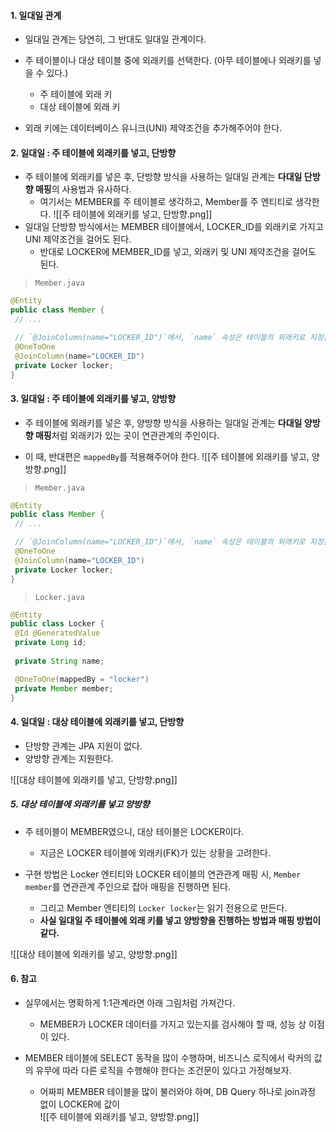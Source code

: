 
#### 1. 일대일 관계

- 일대일 관계는 당연히, 그 반대도 일대일 관계이다.
- 주 테이블이나 대상 테이블 중에 외래키를 선택한다. (아무 테이블에나 외래키를 넣을 수 있다.)
	- 주 테이블에 외래 키
	- 대상 테이블에 외래 키

- 외래 키에는 데이터베이스 유니크(UNI) 제약조건을 추가해주어야 한다.


#### 2. 일대일 : 주 테이블에 외래키를 넣고, 단방향

- 주 테이블에 외래키를 넣은 후, 단방향 방식을 사용하는 일대일 관계는 **다대일 단방향 매핑**의 사용법과 유사하다.
	- 여기서는 MEMBER를 주 테이블로 생각하고, Member를 주 엔티티로 생각한다.
![[주 테이블에 외래키를 넣고, 단방향.png]]
- 일대일 단방향 방식에서는 MEMBER 테이블에서, LOCKER_ID를 외래키로 가지고 UNI 제약조건을 걸어도 된다.
	- 반대로 LOCKER에 MEMBER_ID를 넣고, 외래키 및 UNI 제약조건을 걸어도 된다.

> `Member.java`
```java
@Entity
public class Member {
 // ...

 // `@JoinColumn(name="LOCKER_ID")`에서, `name` 속성은 테이블의 외래키로 지정된 컬럼명이다.
 @OneToOne
 @JoinColumn(name="LOCKER_ID")
 private Locker locker;
}
```

#### 3. 일대일 : 주 테이블에 외래키를 넣고, 양방향

- 주 테이블에 외래키를 넣은 후, 양방향 방식을 사용하는 일대일 관계는 **다대일 양방향 매핑**처럼 외래키가 있는 곳이 연관관계의 주인이다.

- 이 때, 반대편은 `mappedBy`를 적용해주어야 한다.
![[주 테이블에 외래키를 넣고, 양방향.png]]
> `Member.java`
```java
@Entity
public class Member {
 // ...

 // `@JoinColumn(name="LOCKER_ID")`에서, `name` 속성은 테이블의 외래키로 지정된 컬럼명이다.
 @OneToOne
 @JoinColumn(name="LOCKER_ID")
 private Locker locker;
}
```

> `Locker.java`
```java
@Entity
public class Locker {
 @Id @GeneratedValue
 private Long id;
 
 private String name;

 @OneToOne(mappedBy = "locker")
 private Member member;
}
```


#### 4. 일대일 : 대상 테이블에 외래키를 넣고, 단방향

- 단방향 관계는 JPA 지원이 없다.
- 양방향 관계는 지원한다.

![[대상 테이블에 외래키를 넣고, 단방향.png]]


##### 5. 대상 테이블에 외래키를 넣고 양방향

- 주 테이블이 MEMBER였으니, 대상 테이블은 LOCKER이다.
	- 지금은 LOCKER 테이블에 외래키(FK)가 있는 상황을 고려한다.

- 구현 방법은 Locker 엔티티와 LOCKER 테이블의 연관관계 매핑 시, `Member member`를 연관관계 주인으로 잡아 매핑을 진행하면 된다.
	- 그리고 Member  엔티티의 `Locker locker`는 읽기 전용으로 만든다.
	- **사실 일대일 주 테이블에 외래 키를 넣고 양방향을 진행하는 방법과 매핑 방법이 같다.**

![[대상 테이블에 외래키를 넣고, 양방향.png]]


#### 6. 참고

- 실무에서는 명확하게 1:1관계라면 아래 그림처럼 가져간다.
	- MEMBER가 LOCKER 데이터를 가지고 있는지를 검사해야 할 때, 성능 상 이점이 있다.

- MEMBER 테이블에 SELECT 동작을 많이 수행하며, 비즈니스 로직에서 락커의 값의 유무에 따라 다른 로직을 수행해야 한다는 조건문이 있다고 가정해보자.
	- 어짜피  MEMBER 테이블을 많이 불러와야 하며, DB Query 하나로 join과정 없이 LOCKER에 값이  
![[주 테이블에 외래키를 넣고, 양방향.png]]